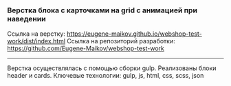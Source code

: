 ### Верстка блока с карточками на grid с анимацией при наведении

Ссылка на верстку: https://eugene-maikov.github.io/webshop-test-work/dist/index.html
Ссылка на репозиторий разработки: https://github.com/Eugene-Maikov/webshop-test-work

---
Верстка осуществлялась с помощью сборки gulp. Реализованы блоки header и cards.
Ключевые технологии: gulp, js, html, css, scss, json

